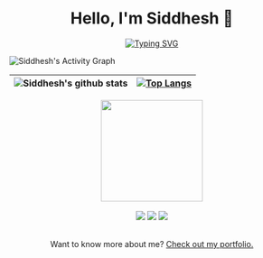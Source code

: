 <!--

**siddheshkothadi/siddheshkothadi** is a ✨ _special_ ✨ repository because its `README.md` (this file) appears on your GitHub profile.

Here are some ideas to get you started:

- 🔭 I’m currently working on ...
- 🌱 I’m currently learning ...
- 👯 I’m looking to collaborate on ...
- 🤔 I’m looking for help with ...
- 💬 Ask me about ...
- 📫 How to reach me: ...
- 😄 Pronouns: ...
- ⚡ Fun fact: ...
-->

<div align="center">
  <h1>Hello, I'm Siddhesh 👋</h1>
  
  [![Typing SVG](https://readme-typing-svg.herokuapp.com?color=A9FEF7&size=36&center=true&vCenter=true&width=1000&height=100&font=Poppins&lines=👨‍💻+Android+📱+and+web+developer+🕸️;👨‍🎓+Currently+learning+CS+fundamentals;😄+Pronouns:+he/him+👨;🌱+Fun+fact:+I+like+gardening+🪴;📫+Reach+out+to+me+on+Twitter+@siddhesh_kt)](https://git.io/typing-svg)

</div>

<img alt="Siddhesh's Activity Graph" src="https://activity-graph.herokuapp.com/graph?username=siddheshkothadi&bg_color=141321&color=A9FEF7&line=FD428D&point=F7D747&hide_border=true" />
  
<div align="center">
  
| ![Siddhesh's github stats](https://github-readme-stats.vercel.app/api?username=siddheshkothadi&count_private=true&hide=issues&show_icons=true&theme=radical) | [![Top Langs](https://github-readme-stats.vercel.app/api/top-langs/?username=siddheshkothadi&layout=compact&theme=radical)](https://github.com/siddheshkothadi/github-readme-stats)
|-|-|
  
</div>

<div align="center">
<img height="180em" style="max-width:100%;" src="https://github-readme-streak-stats.herokuapp.com?user=siddheshkothadi&theme=radical">
</div>

<br>

<div align="center">
  <a href="https://twitter.com/siddhesh_kt"><img src="https://img.shields.io/badge/twitter-%231DA1F2.svg?&style=for-the-badge&logo=twitter&logoColor=white"/></a>
  <a href='https://www.linkedin.com/in/siddhesh-kothadi-a25362191/'><img src="https://img.shields.io/badge/linkedin-%230077B5.svg?&style=for-the-badge&logo=linkedin&logoColor=white"/></a>
  <a href="mailto:siddhesh.kt@gmail.com"><img src="https://img.shields.io/badge/siddhesh.kt@gmail.com-%23D14836.svg?&style=for-the-badge&logo=gmail&logoColor=white"/></a>
</div>

<br>
<div align="center">
  <p>Want to know more about me? <a href="https://www.siddheshkothadi.me">Check out my portfolio.</a></p>
</div>

<!-- Android image -->
<!-- <img src="https://www.pngkey.com/png/full/75-758696_transparent-library-robot-winner-png-stickpng-android-hello.png" width="70" align="center"/> -->

<!-- https://www.pngkey.com/png/full/75-758696_transparent-library-robot-winner-png-stickpng-android-hello.png -->
<!-- https://pngimg.com/uploads/android_logo/android_logo_PNG12.png -->
<!-- https://miro.medium.com/max/800/1*zzTEyTwyy7jXibtqVWg84Q.gif -->
<!-- https://shop.strato.de/WebRoot/Store12/Shops/62924100/4EB4/02D4/3526/1401/13E6/C0A8/29BA/7CE4/android-waving-decal.jpg -->

<!-- To remove C++, use this link : https://github-readme-stats.vercel.app/api/top-langs/?username=siddheshkothadi&layout=compact&hide=c%2B%2B -->
